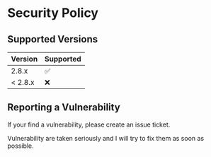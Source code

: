 # Security Policy

## Supported Versions

| Version | Supported          |
| ------- | ------------------ |
| 2.8.x   | :white_check_mark: |
| < 2.8.x   | :x:                |

## Reporting a Vulnerability

If your find a vulnerability, please create an issue ticket.

Vulnerability are taken seriously and I will try to fix them as soon as possible.
